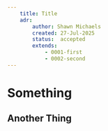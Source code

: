 ```yaml
---
    title: Title
    adr:
        author: Shawn Michaels
        created: 27-Jul-2025
        status:  accepted
        extends:
            - 0001-first
            - 0002-second
---
```


# Something

## Another Thing